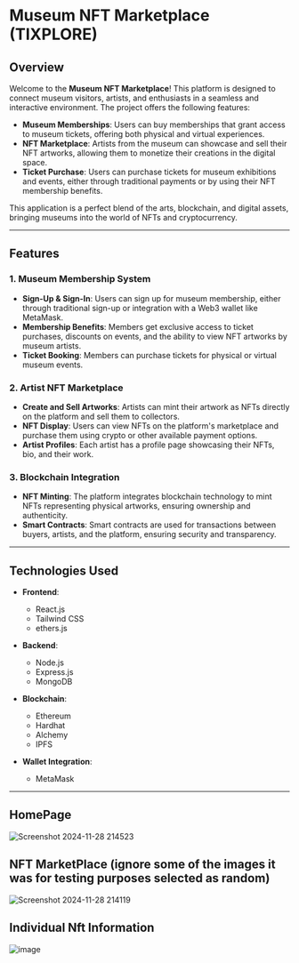 # Museum NFT Marketplace (TIXPLORE)

## Overview

Welcome to the **Museum NFT Marketplace**! This platform is designed to connect museum visitors, artists, and enthusiasts in a seamless and interactive environment. The project offers the following features:

- **Museum Memberships**: Users can buy memberships that grant access to museum tickets, offering both physical and virtual experiences.
- **NFT Marketplace**: Artists from the museum can showcase and sell their NFT artworks, allowing them to monetize their creations in the digital space.
- **Ticket Purchase**: Users can purchase tickets for museum exhibitions and events, either through traditional payments or by using their NFT membership benefits.
  
This application is a perfect blend of the arts, blockchain, and digital assets, bringing museums into the world of NFTs and cryptocurrency.

---

## Features

### 1. **Museum Membership System**
- **Sign-Up & Sign-In**: Users can sign up for museum membership, either through traditional sign-up or integration with a Web3 wallet like MetaMask.
- **Membership Benefits**: Members get exclusive access to ticket purchases, discounts on events, and the ability to view NFT artworks by museum artists.
- **Ticket Booking**: Members can purchase tickets for physical or virtual museum events.

### 2. **Artist NFT Marketplace**
- **Create and Sell Artworks**: Artists can mint their artwork as NFTs directly on the platform and sell them to collectors.
- **NFT Display**: Users can view NFTs on the platform's marketplace and purchase them using crypto or other available payment options.
- **Artist Profiles**: Each artist has a profile page showcasing their NFTs, bio, and their work.

### 3. **Blockchain Integration**
- **NFT Minting**: The platform integrates blockchain technology to mint NFTs representing physical artworks, ensuring ownership and authenticity.
- **Smart Contracts**: Smart contracts are used for transactions between buyers, artists, and the platform, ensuring security and transparency.
  
---

## Technologies Used

- **Frontend**:
  - React.js
  - Tailwind CSS
  - ethers.js

- **Backend**:
  - Node.js
  - Express.js
  - MongoDB 

- **Blockchain**:
  - Ethereum 
  - Hardhat
  - Alchemy
  - IPFS

- **Wallet Integration**:
  - MetaMask 

---

## HomePage 
![Screenshot 2024-11-28 214523](https://github.com/user-attachments/assets/c146ba68-0428-47c5-a60b-04c853ee7047)



## NFT MarketPlace (ignore some of the images it was for testing purposes selected as random)
![Screenshot 2024-11-28 214119](https://github.com/user-attachments/assets/37aafd30-9df8-440c-831d-fb01a0fc3ad1)



## Individual Nft Information
![image](https://github.com/user-attachments/assets/d59b806f-b03d-4e06-ba26-180b16d5d972)



